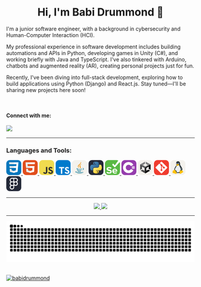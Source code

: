 <h1 align="center">Hi, I'm Babi Drummond 🌟</h1>

<p>I'm a junior software engineer, with a background in cybersecurity and Human-Computer Interaction (HCI).</p>
<p>My professional experience in software development includes building automations and APIs in Python, developing games in Unity (C#), and working briefly with Java and TypeScript. I've also tinkered with Arduino, chatbots and augmented reality (AR), creating personal projects just for fun.</p>
<p>Recently, I've been diving into full-stack development, exploring how to build applications using Python (Django) and React.js. Stay tuned—I'll be sharing new projects here soon!</p>

<br>
<h4>Connect with me:</h4>
<div>
  <a href="https://www.linkedin.com/in/drummondb/" target="_blank"><img src="https://img.shields.io/badge/-LinkedIn-%230077B5?style=for-the-badge&logo=linkedin&logoColor=white" target="_blank"></a> 
</div>

---

<!--tools-->
<h3 align="left">Languages and Tools:</h3>
<p align="left">
    <a href="https://www.w3schools.com/css/" target="_blank" rel="noreferrer"> 
        <img src="https://raw.githubusercontent.com/tandpfun/skill-icons/65dea6c4eaca7da319e552c09f4cf5a9a8dab2c8/icons/CSS.svg" alt="css3" width="40" height="40"/> 
    </a>
    <a href="https://www.w3.org/html/" target="_blank" rel="noreferrer"> 
        <img src="https://raw.githubusercontent.com/tandpfun/skill-icons/65dea6c4eaca7da319e552c09f4cf5a9a8dab2c8/icons/HTML.svg" alt="html5" width="40" height="40"/>
    </a> 
    <a href="https://developer.mozilla.org/en-US/docs/Web/JavaScript" target="_blank" rel="noreferrer"> 
        <img src="https://raw.githubusercontent.com/tandpfun/skill-icons/65dea6c4eaca7da319e552c09f4cf5a9a8dab2c8/icons/JavaScript.svg" alt="javascript" width="40" height="40"/> 
    </a>
    <a href="https://www.typescriptlang.org/" target="_blank" rel="noreferrer"> 
        <img src="https://raw.githubusercontent.com/tandpfun/skill-icons/65dea6c4eaca7da319e552c09f4cf5a9a8dab2c8/icons/TypeScript.svg" alt="typescript" width="40" height="40"/>
    </a>
    <a href="https://www.java.com" target="_blank" rel="noreferrer"> 
        <img src="https://raw.githubusercontent.com/tandpfun/skill-icons/65dea6c4eaca7da319e552c09f4cf5a9a8dab2c8/icons/Java-Light.svg" alt="java" width="40" height="40"/> 
    </a>
    <a href="https://www.python.org" target="_blank" rel="noreferrer">
        <img src="https://raw.githubusercontent.com/tandpfun/skill-icons/65dea6c4eaca7da319e552c09f4cf5a9a8dab2c8/icons/Python-Dark.svg" alt="python" width="40" height="40"/> 
    </a>
    <a href="https://www.selenium.dev" target="_blank" rel="noreferrer"> 
        <img src="https://raw.githubusercontent.com/tandpfun/skill-icons/65dea6c4eaca7da319e552c09f4cf5a9a8dab2c8/icons/Selenium.svg" alt="selenium" width="40" height="40"/>
    </a>
    <a href="https://learn.microsoft.com/pt-br/dotnet/csharp/" target="_blank" rel="noreferrer"> 
        <img src="https://raw.githubusercontent.com/tandpfun/skill-icons/65dea6c4eaca7da319e552c09f4cf5a9a8dab2c8/icons/CS.svg" alt="csharp" width="40" height="40"/>
    </a>
    <a href="https://unity.com/" target="_blank" rel="noreferrer"> 
        <img src="https://raw.githubusercontent.com/tandpfun/skill-icons/65dea6c4eaca7da319e552c09f4cf5a9a8dab2c8/icons/Unity-Light.svg" alt="unity" width="40" height="40"/>
    </a>
    <a href="https://git-scm.com/" target="_blank" rel="noreferrer"> 
        <img src="https://raw.githubusercontent.com/tandpfun/skill-icons/65dea6c4eaca7da319e552c09f4cf5a9a8dab2c8/icons/Git.svg" alt="git" width="40" height="40"/>
    </a>
    <a href="https://www.linux.org/" target="_blank" rel="noreferrer">
        <img src="https://raw.githubusercontent.com/tandpfun/skill-icons/65dea6c4eaca7da319e552c09f4cf5a9a8dab2c8/icons/Linux-Light.svg" alt="linux" width="40" height="40"/>
    </a>
    <a href="https://www.figma.com/" target="_blank" rel="noreferrer"> 
        <img src="https://raw.githubusercontent.com/tandpfun/skill-icons/65dea6c4eaca7da319e552c09f4cf5a9a8dab2c8/icons/Figma-Dark.svg" alt="figma" width="40" height="40"/>
    </a>
</p>

---

<!--github stats-->
<div align="center" style="display: inline">
   <a href="https://github.com/babidrummond">
   <div style="display: inline_block">
      <img height="145em" src="https://github-readme-stats.vercel.app/api?username=babidrummond&show_icons=true&include_all_commits=true&count_private=true&bg_color=000000&border_color=0767FF&title_color=5aa2c9&text_color=d1c89a&icon_color=5aa2c9"/>
      <img height="145em" src="https://github-readme-stats.vercel.app/api/top-langs/?username=babidrummond&layout=compact&langs_count=7&bg_color=000000&border_color=0767FF&title_color=5aa2c9&text_color=d5e5e4&icon_color=5aa2c9"/>
   </div>
</div>

---

<picture>
  <source media="(prefers-color-scheme: dark)" srcset="https://raw.githubusercontent.com/grebechi/grebechi/output/github-contribution-grid-snake-dark.svg">
  <source media="(prefers-color-scheme: light)" srcset="https://raw.githubusercontent.com/grebechi/grebechi/output/github-contribution-grid-snake.svg">
  <img alt="github contribution grid snake animation" src="https://raw.githubusercontent.com/grebechi/grebechi/output/github-contribution-grid-snake.svg">
</picture>

<br>
<br>

<!--profile views-->
<p align="left"> <img src="https://komarev.com/ghpvc/?username=babidrummond&label=Profile%20views&color=0e75b6&style=flat" alt="babidrummond" /> </p>


